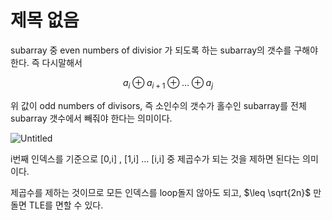 # 제목 없음

subarray 중 even numbers of divisior 가 되도록 하는 subarray의 갯수를 구해야 한다. 즉 다시말해서 

$$
a_i \oplus a_{i + 1} \oplus \dots \oplus a_j
$$

위 값이 odd numbers of divisors, 즉 소인수의 갯수가 홀수인 subarray를 전체 subarray 갯수에서 빼줘야 한다는 의미이다. 

![Untitled](%E1%84%8C%E1%85%A6%E1%84%86%E1%85%A9%E1%86%A8%20%E1%84%8B%E1%85%A5%E1%86%B9%E1%84%8B%E1%85%B3%E1%86%B7%2068311e324ccb4eb1b6114f70c7eadb36/Untitled.png)

i번째 인덱스를 기준으로 [0,i] , [1,i] … [i,i] 중 제곱수가 되는 것을 제하면 된다는 의미이다. 

제곱수를 제하는 것이므로 모든 인덱스를 loop돌지 않아도 되고, $\leq \sqrt{2n}$ 만 돌면 TLE를 면할 수 있다.
